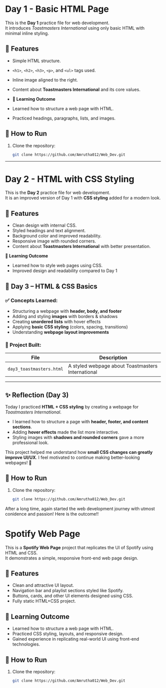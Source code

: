 # Day 1 - Basic HTML Page

This is the **Day 1** practice file for web development.  
It introduces *Toastmasters International* using only basic HTML with minimal inline styling.

## 📌 Features
- Simple HTML structure.
- `<h1>`, `<h2>`, `<h3>`, `<p>`, and `<ul>` tags used.
- Inline image aligned to the right.
- Content about **Toastmasters International** and its core values.

- **📝 Learning Outcome**

- Learned how to structure a web page with HTML.
- Practiced headings, paragraphs, lists, and images.

## 🚀 How to Run
1. Clone the repository:
   ```bash
   git clone https://github.com/Amrutha012/Web_Dev.git


---

# Day 2 - HTML with CSS Styling

This is the **Day 2** practice file for web development.  
It is an improved version of Day 1 with **CSS styling** added for a modern look.

## 📌 Features
- Clean design with internal CSS.
- Styled headings and text alignment.
- Background color and improved readability.
- Responsive image with rounded corners.
- Content about **Toastmasters International** with better presentation.

**📝 Learning Outcome**

- Learned how to style web pages using CSS.
- Improved design and readability compared to Day 1

## 📅 Day 3 – HTML & CSS Basics  

### ✅ Concepts Learned:
- Structuring a webpage with **header, body, and footer**  
- Adding and styling **images** with borders & shadows  
- Creating **unordered lists** with hover effects  
- Applying **basic CSS styling** (colors, spacing, transitions)  
- Understanding **webpage layout improvements**  

### 🧠 Project Built:
| File                 | Description                                 |
|----------------------|---------------------------------------------|
| `day3_toastmasters.html` | A styled webpage about Toastmasters International |

---

## ✨ Reflection (Day 3)
Today I practiced **HTML + CSS styling** by creating a webpage for *Toastmasters International*.  

- I learned how to structure a page with **header, footer, and content sections**.  
- Adding **hover effects** made the list more interactive.  
- Styling images with **shadows and rounded corners** gave a more professional look.  

This project helped me understand how **small CSS changes can greatly improve UI/UX**. I feel motivated to continue making better-looking webpages! 🚀  

## 🚀 How to Run
1. Clone the repository:
   ```bash
   git clone https://github.com/Amrutha012/Web_Dev.git

After a long time, again started the web development journey with utmost conidence and passion! Here is the outcome!!
# Spotify Web Page

This is a **Spotify Web Page** project that replicates the UI of Spotify using HTML and CSS.  
It demonstrates a simple, responsive front-end web page design.

## 📌 Features
- Clean and attractive UI layout.
- Navigation bar and playlist sections styled like Spotify.
- Buttons, cards, and other UI elements designed using CSS.
- Fully static HTML+CSS project.

## 📝 Learning Outcome
- Learned how to structure a web page with HTML.
- Practiced CSS styling, layouts, and responsive design.
- Gained experience in replicating real-world UI using front-end technologies.

## 🚀 How to Run
1. Clone the repository:
   ```bash
   git clone https://github.com/Amrutha012/Web_Dev.git

